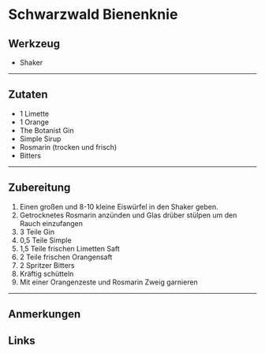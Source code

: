 Schwarzwald Bienenknie
=====================


Werkzeug
--------

* Shaker

***

Zutaten
-------

* 1 Limette
* 1 Orange
* The Botanist Gin
* Simple Sirup
* Rosmarin (trocken und frisch)
* Bitters

***

Zubereitung
-----------

1. Einen großen und 8-10 kleine Eiswürfel in den Shaker geben.
2. Getrocknetes Rosmarin anzünden und Glas drüber stülpen um den Rauch einzufangen
3. 3 Teile Gin
4. 0,5 Teile Simple
5. 1,5 Teile frischen Limetten Saft
6. 2 Teile frischen Orangensaft
7. 2 Spritzer Bitters
8. Kräftig schütteln
9. Mit einer Orangenzeste und Rosmarin Zweig garnieren

***

Anmerkungen
-----------

Links
-----------
